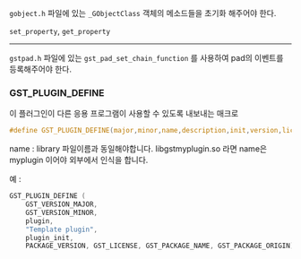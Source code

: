 
`gobject.h` 파일에 있는 `_GObjectClass` 객체의 메소드들을 초기화 해주어야 한다.

`set_property`, `get_property`


----

`gstpad.h` 파일에 있는 `gst_pad_set_chain_function` 를 사용하여 pad의 이벤트를 등록해주어야 한다.


### GST_PLUGIN_DEFINE
이 플러그인이 다른 응용 프로그램이 사용할 수 있도록 내보내는 매크로
``` c
#define GST_PLUGIN_DEFINE(major,minor,name,description,init,version,license,package,origin)
```
name : library 파일이름과 동일해야합니다.
libgstmyplugin.so 라면 name은 myplugin 이어야 외부에서 인식을 합니다.

예 : 
``` c
GST_PLUGIN_DEFINE (
    GST_VERSION_MAJOR,
    GST_VERSION_MINOR,
    plugin,
    "Template plugin",
    plugin_init,
    PACKAGE_VERSION, GST_LICENSE, GST_PACKAGE_NAME, GST_PACKAGE_ORIGIN)

```